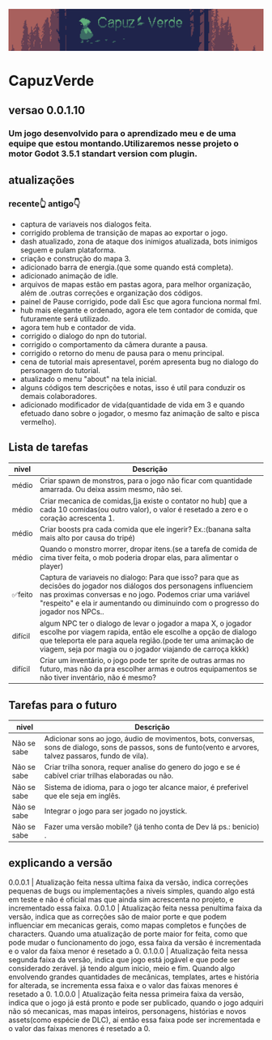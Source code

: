 ![capa](capuzVerde1.png)

# CapuzVerde

## versao 0.0.1.10

### Um jogo desenvolvido para o aprendizado meu e de uma equipe que estou montando.Utilizaremos nesse projeto o motor Godot 3.5.1 standart version com plugin.

## atualizações

### recente👆​ antigo👇​​
- captura de variaveis nos dialogos feita.
- corrigido problema de transição de mapas ao exportar o jogo.
- dash atualizado, zona de ataque dos inimigos atualizada, bots inimigos seguem e pulam plataforma.
- criação e construção do mapa 3.
- adicionado barra de energia.(que some quando está completa).
- adicionado animação de idle.
- arquivos de mapas estão em pastas agora, para melhor organização, além de .outras correções e organização dos códigos.
- painel de Pause corrigido, pode dali Esc que agora funciona normal fml.
- hub mais elegante e ordenado, agora ele tem contador de comida, que futuramente será utilizado.
- agora tem hub e contador de vida.
- corrigido o dialogo do npn do tutorial.
- corrigido o comportamento da câmera durante a pausa.
- corrigido o retorno do menu de pausa para o menu principal.
- cena de tutorial mais apresentavel, porém apresenta bug no dialogo do personagem do tutorial.
- atualizado o menu "about" na tela inicial.
- alguns códigos tem descrições e notas, isso é util para conduzir os demais colaboradores.
- adicionado modificador de vida(quantidade de vida em 3 e quando efetuado dano sobre o jogador, o mesmo faz animação de salto e pisca vermelho).

## Lista de tarefas
| nivel | Descrição |
| --- | --- |
| médio | Criar spawn de monstros, para o jogo não ficar com quantidade amarrada. Ou deixa assim mesmo, não sei. |
| médio | Criar mecanica de comidas,[ja existe o contator no hub] que a cada 10 comidas(ou outro valor), o valor é resetado a zero e o coração acrescenta 1. |
| médio | Criar boosts pra cada comida que ele ingerir? Ex.:(banana salta mais alto por causa do tripé) |
| médio | Quando o monstro morrer, dropar itens.(se a tarefa de comida de cima tiver feita, o mob poderia dropar elas, para alimentar o player) |
| ✅feito | Captura de variaveis no dialogo: Para que isso? para que as decisões do jogador nos diálogos dos personagens influenciem nas proximas conversas e no jogo. Podemos criar uma variável "respeito" e ela ir aumentando ou diminuindo com o progresso do jogador nos NPCs.. |
| difícil | algum NPC ter o dialogo de levar o jogador a mapa X, o jogador escolhe por viagem rapida, então ele escolhe a opção de dialogo que teleporta ele para aquela região.(pode ter uma animação de viagem, seja por magia ou o jogador viajando de carroça kkkk) |
| difícil | Criar um inventário, o jogo pode ter sprite de outras armas no futuro, mas não da pra escolher armas e outros equipamentos se não tiver inventário, não é mesmo? |

## Tarefas para o futuro
| nivel | Descrição |
| --- | --- |
| Não se sabe | Adicionar sons ao jogo, áudio de movimentos, bots, conversas, sons de dialogo, sons de passos, sons de funto(vento e arvores, talvez passaros, fundo de vila). |
| Não se sabe | Criar trilha sonora, requer analise do genero do jogo e se é cabível criar trilhas elaboradas ou não. |
| Não se sabe | Sistema de idioma, para o jogo ter alcance maior, é preferivel que ele seja em inglês. |
| Não se sabe | Integrar o jogo para ser jogado no joystick. |
| Não se sabe | Fazer uma versão mobile? (já tenho conta de Dev lá ps.: benicio) . |

## explicando a versão
0.0.0.1 | Atualização feita nessa ultima faixa da versão, indica correções pequenas de bugs ou implementações a niveis simples, quando algo está em teste e não é oficial mas que ainda sim acrescenta no projeto, e incrementado essa faixa.
0.0.1.0 | Atualização feita nessa penultima faixa da versão, indica que as correções são de maior porte e que podem influenciar em mecanicas gerais, como mapas completos e funções de characters. Quando uma atualização de porte maior for feita, como que pode mudar o funcionamento do jogo, essa faixa da versão é incrementada e o valor da faixa menor é resetado a 0.
0.1.0.0 | Atualização feita nessa segunda faixa da versão, indica que jogo está jogável e que pode ser considerado zerável. já tendo algum inicio, meio e fim. Quando algo envolvendo grandes quantidades de mecânicas, templates, artes e história for alterada, se incrementa essa faixa e o valor das faixas menores é resetado a 0.
1.0.0.0 | Atualização feita nessa primeira faixa da versão, indica que o jogo já está pronto e pode ser publicado, quando o jogo adquiri não só mecanicas, mas mapas inteiros, personagens, histórias e novos assets(como espécie de DLC), aí então essa faixa pode ser incrementada e o valor das faixas menores é resetado a 0.
